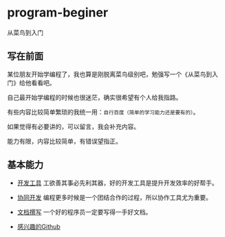 # program-beginer

从菜鸟到入门

## 写在前面

某位朋友开始学编程了，我也算是刚脱离菜鸟级别吧，勉强写一个《从菜鸟到入门》给他看看吧。

自己最开始学编程的时候也很迷茫，确实很希望有个人给我指路。

有些内容比较简单繁琐的我统一用：`自行百度（简单的学习能力还是要有的）`。

如果觉得有必要讲的，可以留言，我会补充内容。

能力有限，内容比较简单，有错误望指正。

## 基本能力

- [开发工具](./1.md) 工欲善其事必先利其器，好的开发工具是提升开发效率的好帮手。

- [协同开发](./2.md) 编程更多时候是一个团结合作的过程，所以协作工具尤为重要。

- [文档撰写](./3.md) 一个好的程序员一定要写得一手好文档。

- [感兴趣的Github](./感兴趣的Github.md)